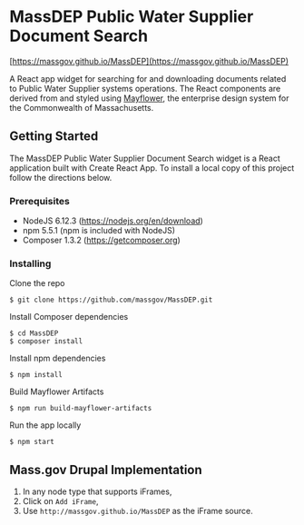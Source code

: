 # MassDEP Public Water Supplier Document Search
[https://massgov.github.io/MassDEP](https://massgov.github.io/MassDEP)
 
A React app widget for searching for and downloading documents related to 
Public Water Supplier systems operations. The React components are derived from 
and styled using [Mayflower](https://github.com/massgov/mayflower), the enterprise design system for the Commonwealth
of Massachusetts. 

## Getting Started

The MassDEP Public Water Supplier Document Search widget is a React application 
built with Create React App. To install a local copy of this project follow 
the directions below.

### Prerequisites
* NodeJS 6.12.3 (https://nodejs.org/en/download)
* npm 5.5.1 (npm is included with NodeJS)
* Composer 1.3.2 (https://getcomposer.org)

### Installing

Clone the repo
```
$ git clone https://github.com/massgov/MassDEP.git
```
Install Composer dependencies
```
$ cd MassDEP
$ composer install
```
Install npm dependencies
```
$ npm install
```
Build Mayflower Artifacts
```
$ npm run build-mayflower-artifacts
```
Run the app locally
```
$ npm start
```
## Mass.gov Drupal Implementation
1. In any node type that supports iFrames,
2. Click on `Add iFrame`,
3. Use `http://massgov.github.io/MassDEP` as the iFrame source.
